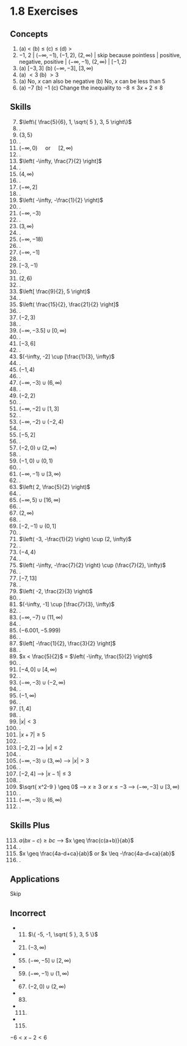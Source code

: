 # 1.8 Exercises

## Concepts

1. (a) $<$ (b) $\leq$ (c) $\leq$ (d) $>$
2. $-1$, $2$ | $(-\infty, -1)$, $(-1, 2)$, $(2, \infty)$ | skip because pointless | positive, negative, positive | $(-\infty, -1)$, $(2, \infty)$ | $[-1, 2)$
3. (a) $[-3, 3]$ (b) $(-\infty, -3]$, $[3, \infty)$
4. (a) $<3$ (b) $>3$
5. (a) No, $x$ can also be negative (b) No, $x$ can be less than $5$
6. (a) $-7$ (b) $-1$ (c) Change the inequality to $-8 \leq 3x+2 \leq 8$

## Skills

7. $\left\{  \frac{5}{6}, 1, \sqrt{ 5 }, 3, 5  \right\}$
8. .
9. $\{ 3, 5 \}$
10. .
11. $(-\infty, 0) \quad \text{ or } \quad [2, \infty)$
12. .
13. $\left( -\infty, \frac{7}{2} \right]$
14. .
15. $(4, \infty)$
16. .
17. $(-\infty, 2]$
18. .
19. $\left( -\infty, -\frac{1}{2} \right)$
20. .
21. $(-\infty, -3)$
22. .
23. $(3, \infty)$
24. .
25. $(-\infty, -18)$
26. .
27. $(-\infty, -1]$
28. .
29. $[-3, -1)$
30. .
31. $(2, 6)$
32. .
33. $\left[ \frac{9}{2}, 5 \right)$
34. .
35. $\left( \frac{15}{2}, \frac{21}{2} \right]$
36. .
37. $(-2, 3)$
38. .
39. $(-\infty, -3.5] \cup [0, \infty)$
40. .
41. $[-3, 6]$
42. .
43. $(-\infty, -2] \cup [\frac{1}{3}, \infty)$
44. .
45. $(-1, 4)$
46. .
47. $(-\infty, -3) \cup (6, \infty)$
48. .
49. $(-2, 2)$
50. .
51. $(-\infty, -2] \cup [1, 3]$
52. .
53. $(-\infty, -2) \cup (-2, 4)$
54. .
55. $[-5, 2]$
56. .
57. $(-2,0) \cup (2, \infty)$
58. .
59. $(-1, 0) \cup (0, 1)$
60. .
61. $(-\infty, -1) \cup [3, \infty)$
62. .
63. $\left( 2, \frac{5}{2} \right)$
64. .
65. $(-\infty,5) \cup [16, \infty)$
66. .
67. $(2, \infty)$
68. .
69. $[-2, -1) \cup (0, 1]$
70. .
71. $\left( -3, -\frac{1}{2} \right) \cup (2, \infty)$
72. .
73. $(-4, 4)$
74. .
75. $\left( -\infty, -\frac{7}{2} \right) \cup (\frac{7}{2}, \infty)$
76. .
77. $[-7, 13]$
78. .
79. $\left( -2, \frac{2}{3} \right)$
80. .
81. $(-\infty, -1] \cup [\frac{7}{3}, \infty)$
82. .
83. $(-\infty, -7) \cup (11, \infty)$
84. .
85. $(-6.001, -5.999)$
86. .
87. $\left[ -\frac{1}{2}, \frac{3}{2} \right]$
88. .
89. $x < \frac{5}{2}$ = $\left( -\infty, \frac{5}{2} \right)$
90. .
91. $[-4, 0] \cup [4, \infty)$
92. .
93. $(-\infty, -3) \cup (-2, \infty)$
94. .
95. $(-1, \infty)$
96. .
97. $[1, 4]$
98. .
99. $\lvert x \rvert < 3$
100. .
101. $\lvert x+7 \rvert \geq 5$
102. .
103. $[-2, 2]$ --> $\lvert x \rvert \leq 2$
104. .
105. $(-\infty, -3) \cup (3, \infty)$ --> $\lvert x \rvert > 3$
106. .
107. $[-2, 4]$ --> $\lvert x - 1 \rvert \leq 3$
108. .
109. $\sqrt{ x^2-9 } \geq 0$ --> $x \geq 3$ or $x \leq -3$ --> $(-\infty, -3] \cup [3, \infty)$
110. .
111. $(-\infty, -3) \cup (6, \infty)$
112. .

## Skills Plus

113. $a(bx-c) \geq bc$ --> $x \geq \frac{c(a+b)}{ab}$
114. .
115. $x \geq \frac{4a-d+ca}{ab}$ or $x \leq -\frac{4a-d+ca}{ab}$
116. .

## Applications

Skip


## Incorrect

- 11) $\{ -5, -1, \sqrt{ 5 }, 3, 5 \}$
- 21) $(-3, \infty)$
- 55) $(-\infty, -5] \cup [2, \infty)$
- 59) $(-\infty, -1) \cup (1, \infty)$
- 67) $(-2, 0) \cup (2, \infty)$
- 83)
- 111)
- 115)


$-6 < x-2 < 6$

